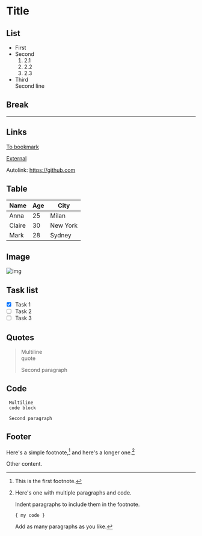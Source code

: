 # Title

## List

- First
- Second
    1. 2.1
    2. 2.2
    3. 2.3
- Third  
  Second line

## Break

---

## Links

[To bookmark](#list)

[External](https://www.google.com)

Autolink: <https://github.com>

## Table

| Name    | Age | City       |
|---------|-----|------------|
| Anna    | 25  | Milan      |
| Claire  | 30  | New York   |
| Mark    | 28  | Sydney     |

## Image 

![img](https://jupyterbook.org/en/stable/_images/C-3PO_droid.png)

## Task list

- [x] Task 1
- [ ] Task 2
- [ ] Task 3

## Quotes

> Multiline  
> quote
>
> Second paragraph

## Code

```
 Multiline
 code block

 Second paragraph
```

## Footer

Here's a simple footnote,[^1] and here's a longer one.[^bignote]

Other content.

[^1]: This is the first footnote.

[^bignote]: Here's one with multiple paragraphs and code.

    Indent paragraphs to include them in the footnote.

    `{ my code }`

    Add as many paragraphs as you like.
